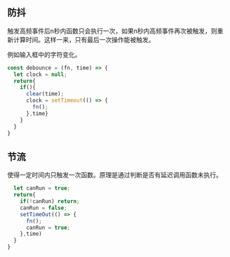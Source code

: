 ## 防抖

触发高频事件后n秒内函数只会执行一次，如果n秒内高频事件再次被触发，则重新计算时间。这样一来，只有最后一次操作能被触发。

例如输入框中的字符变化。

```javascript
const debounce = (fn, time) => {
  let clock = null;
  return{
    if(){
      clear(time);
      clock = setTimeout(() => {
      	fn();
      },time}
    }
  }
}
```

## 节流
使得一定时间内只触发一次函数。原理是通过判断是否有延迟调用函数未执行。
```javascript
  let canRun = true;
  return{
    if(!canRun) return;
    canRun = false;
    setTimeOut(() => {
      fn();
      canRun = true;
    },time)
  }
}
```